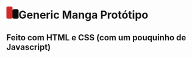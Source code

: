 # ![icon](./.github/readme-images/readme-icon-generic-manga.png)Generic Manga Protótipo

## Feito com HTML e CSS (com um pouquinho de Javascript)
